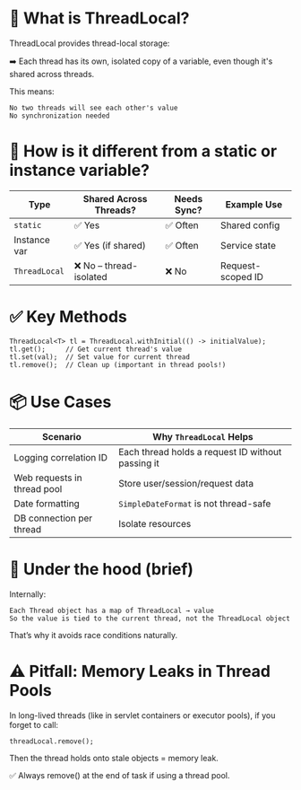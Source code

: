 # 🧠 What is ThreadLocal?

ThreadLocal<T> provides thread-local storage:

➡️ Each thread has its own, isolated copy of a variable, even though it's shared across threads.

This means:

    No two threads will see each other's value
    No synchronization needed


# 🔁 How is it different from a static or instance variable?


| Type          | Shared Across Threads? | Needs Sync? | Example Use       |
| ------------- | ---------------------- | ----------- | ----------------- |
| `static`      | ✅ Yes                  | ✅ Often     | Shared config     |
| Instance var  | ✅ Yes (if shared)      | ✅ Often     | Service state     |
| `ThreadLocal` | ❌ No – thread-isolated | ❌ No        | Request-scoped ID |



# ✅ Key Methods

    ThreadLocal<T> tl = ThreadLocal.withInitial(() -> initialValue);
    tl.get();     // Get current thread's value
    tl.set(val);  // Set value for current thread
    tl.remove();  // Clean up (important in thread pools!)


# 📦 Use Cases

| Scenario                    | Why `ThreadLocal` Helps                           |
| --------------------------- | ------------------------------------------------- |
| Logging correlation ID      | Each thread holds a request ID without passing it |
| Web requests in thread pool | Store user/session/request data                   |
| Date formatting             | `SimpleDateFormat` is not thread-safe             |
| DB connection per thread    | Isolate resources                                 |


# 🧬 Under the hood (brief)


Internally:

    Each Thread object has a map of ThreadLocal → value
    So the value is tied to the current thread, not the ThreadLocal object

That’s why it avoids race conditions naturally.



# ⚠️ Pitfall: Memory Leaks in Thread Pools

In long-lived threads (like in servlet containers or executor pools), if you forget to call:

    threadLocal.remove();

Then the thread holds onto stale objects = memory leak.

✅ Always remove() at the end of task if using a thread pool.



